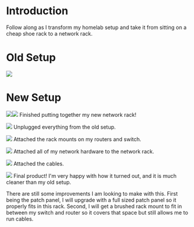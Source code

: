 # Introduction
Follow along as I transform my homelab setup and take it from sitting on a cheap shoe rack to a network rack.
# Old Setup
![](SS/SS-10172025_1.jpg)


# New Setup
![](SS/SS-10172025.jpg)![](SS/SS-10172025_2.jpg)
Finished putting together my new network rack!


![](SS/SS-10172025_3.jpg)
Unplugged everything from the old setup.


![](SS/SS-10172025_4.jpg)
Attached the rack mounts on my routers and switch.


![](SS/SS-10172025_5.jpg)
Attached all of my network hardware to the network rack.


![](SS/SS-10172025_6.jpg)
Attached the cables.


![](SS/SS-10172025_7.jpg)
Final product! I'm very happy with how it turned out, and it is much cleaner than my old setup.

There are still some improvements I am looking to make with this. First being the patch panel, I will upgrade with a full sized patch panel so it properly fits in this rack. Second, I will get a brushed rack mount to fit in between my switch and router so it covers that space but still allows me to run cables.
